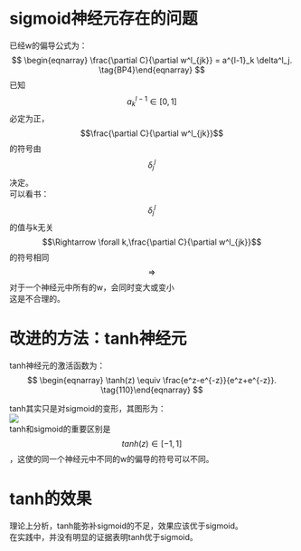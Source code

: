 # sigmoid神经元存在的问题

已经w的偏导公式为：  
$$
\begin{eqnarray}
  \frac{\partial C}{\partial w^l_{jk}} = a^{l-1}_k \delta^l_j.
\tag{BP4}\end{eqnarray}
$$
已知$$a^{l-1}_k \in [0,1]$$必定为正，$$\frac{\partial C}{\partial w^l_{jk}}$$的符号由$$\delta^l_j$$决定。  
可以看书：  
$$\delta^l_j$$的值与k无关  
$$\Rightarrow \forall k,\frac{\partial C}{\partial w^l_{jk}}$$的符号相同  
$$\Rightarrow$$对于一个神经元中所有的w，会同时变大或变小  
这是不合理的。  

# 改进的方法：tanh神经元  

tanh神经元的激活函数为：  
$$
\begin{eqnarray}
  \tanh(z) \equiv \frac{e^z-e^{-z}}{e^z+e^{-z}}.
\tag{110}\end{eqnarray}
$$

tanh其实只是对sigmoid的变形，其图形为：  
![](http://windmissing.github.io/images_for_gitbook/Nielsen-NNDL/5.png)  
tanh和sigmoid的重要区别是$$tanh(z) \in [-1,1]$$，这使的同一个神经元中不同的w的偏导的符号可以不同。  

# tanh的效果

理论上分析，tanh能弥补sigmoid的不足，效果应该优于sigmoid。  
在实践中，并没有明显的证据表明tanh优于sigmoid。
